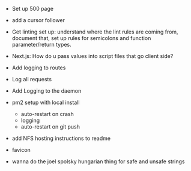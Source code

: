 - Set up 500 page

- add a cursor follower

- Get linting set up: understand where the lint rules are coming from, document that, set up rules for semicolons and function parameter/return types.

- Next.js:  How do u pass values into script files that go client side?

- Add logging to routes
- Log all requests

- Add Logging to the daemon

- pm2 setup with local install
   - auto-restart on crash
   - logging
   - auto-restart on git push

- add NFS hosting instructions to readme

- favicon

- wanna do the joel spolsky hungarian thing for safe and unsafe strings